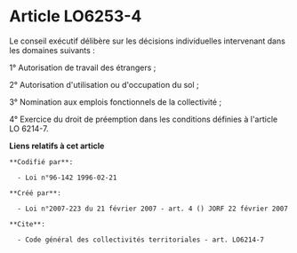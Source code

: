 # Article LO6253-4

Le conseil exécutif délibère sur les décisions individuelles intervenant dans les domaines suivants : 

1° Autorisation de travail des étrangers ; 

2° Autorisation d'utilisation ou d'occupation du sol ; 

3° Nomination aux emplois fonctionnels de la collectivité ; 

4° Exercice du droit de préemption dans les conditions définies à l'article LO 6214-7.

**Liens relatifs à cet article**

	**Codifié par**:

	  - Loi n°96-142 1996-02-21

	**Créé par**:

	  - Loi n°2007-223 du 21 février 2007 - art. 4 () JORF 22 février 2007

	**Cite**:

	  - Code général des collectivités territoriales - art. LO6214-7

